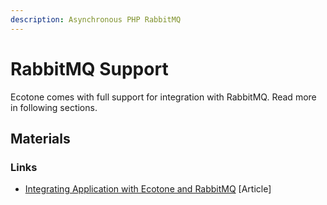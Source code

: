 ```yaml
---
description: Asynchronous PHP RabbitMQ
---
```


# RabbitMQ Support

Ecotone comes with full support for integration with RabbitMQ. Read more in following sections.

## Materials

### Links

* [Integrating Application with Ecotone and RabbitMQ](https://blog.ecotone.tech/integrating-php-applications-with-ecotone-and-rabbitmq/) \[Article]
